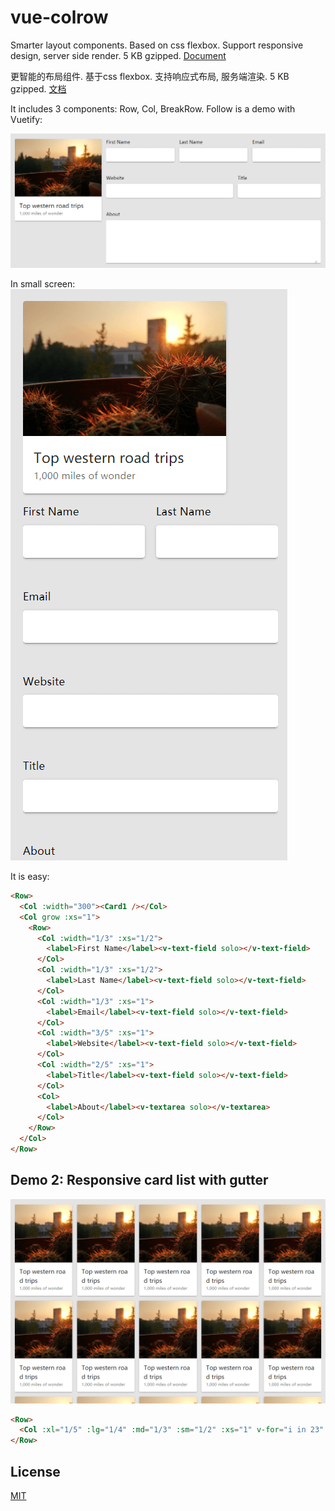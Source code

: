 # vue-colrow
Smarter layout components. Based on css flexbox. Support responsive design, server side render. 5 KB gzipped. [Document](https://vue-colrow.phphe.com)

更智能的布局组件. 基于css flexbox. 支持响应式布局, 服务端渲染. 5 KB gzipped. [文档](https://vue-colrow.phphe.com/zh)

It includes 3 components: Row, Col, BreakRow. Follow is a demo with Vuetify:

![image](https://github.com/phphe/vue-colrow/blob/master/public/colrow-form.png?raw=true)

In small screen: ![image](https://github.com/phphe/vue-colrow/blob/master/public/colrow-form-xs.png?raw=true)

It is easy:
```html
<Row>
  <Col :width="300"><Card1 /></Col>
  <Col grow :xs="1">
    <Row>
      <Col :width="1/3" :xs="1/2">
        <label>First Name</label><v-text-field solo></v-text-field>
      </Col>
      <Col :width="1/3" :xs="1/2">
        <label>Last Name</label><v-text-field solo></v-text-field>
      </Col>
      <Col :width="1/3" :xs="1">
        <label>Email</label><v-text-field solo></v-text-field>
      </Col>
      <Col :width="3/5" :xs="1">
        <label>Website</label><v-text-field solo></v-text-field>
      </Col>
      <Col :width="2/5" :xs="1">
        <label>Title</label><v-text-field solo></v-text-field>
      </Col>
      <Col>
        <label>About</label><v-textarea solo></v-textarea>
      </Col>
    </Row>
  </Col>
</Row>
```
## Demo 2: Responsive card list with gutter
![image](https://github.com/phphe/vue-colrow/blob/master/public/colrow-list.png?raw=true)
```html
<Row>
  <Col :xl="1/5" :lg="1/4" :md="1/3" :sm="1/2" :xs="1" v-for="i in 23" :key="i+'card'"><Card1 /></Col>
</Row>
```
## License
[MIT](http://opensource.org/licenses/MIT)